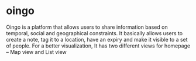 # oingo
Oingo is a platform that allows users to share information based on temporal, social and geographical constraints. It basically allows users to create a note, tag it to a location, have an expiry and make it visible to a set of people. For a better visualization, It has two different views for homepage – Map view and List view

